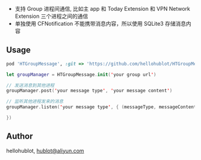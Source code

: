 - 支持 Group 进程间通信, 比如主 app 和 Today Extension 和 VPN Network Extension 三个进程之间的通信
- 单独使用 CFNotification 不能携带消息内容，所以使用 SQLite3 存储消息内容

## Usage

```ruby
pod 'HTGroupMessage', :git => 'https://github.com/hellohublot/HTGroupMessage.git'
```
```swift
let groupManager = HTGroupMessage.init('your group url')

// 发送消息到其他进程
groupManager.post('your message type', 'your message content')

// 监听其他进程发来的消息
groupManager.listen('your message type', { (messageType, messageContent)

})
```

## Author

hellohublot, hublot@aliyun.com

